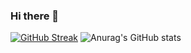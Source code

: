 ### Hi there 👋

<!--
**folhesgabriel/folhesgabriel** is a ✨ _special_ ✨ repository because its `README.md` (this file) appears on your GitHub profile.

Here are some ideas to get you started:

- 🔭 I’m currently working on ...
- 🌱 I’m currently learning ...
- 👯 I’m looking to collaborate on ...
- 🤔 I’m looking for help with ...
- 📫 How to reach me: ...
-->


[![GitHub Streak](http://github-readme-streak-stats.herokuapp.com?user=folhesgabriel&theme=dark&background=000000)](https://git.io/streak-stats)
![Anurag's GitHub stats](https://github-readme-stats.vercel.app/api?username=folhesgabriel&show_icons=true&bg_color=00000000)
